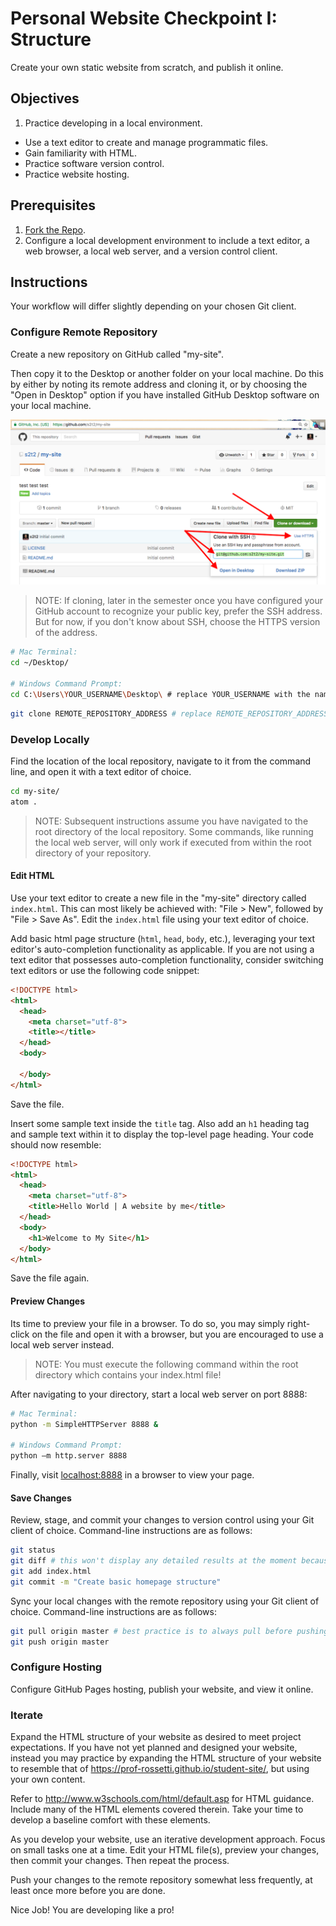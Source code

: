 # Personal Website Checkpoint I: Structure

Create your own static website from scratch, and publish it online.

## Objectives

  1. Practice developing in a local environment.
  * Use a text editor to create and manage programmatic files.
  * Gain familiarity with HTML.
  * Practice software version control.
  * Practice website hosting.

## Prerequisites

  1. [Fork the Repo](/exercises/open-source/exercise.md).
  2. Configure a local development environment to include a text editor, a web browser, a local web server, and a version control client.

## Instructions

Your workflow will differ slightly depending on your chosen Git client.

### Configure Remote Repository

Create a new repository on GitHub called "my-site".

Then copy it to the Desktop or another folder on your local machine. Do this by either by noting its remote address and cloning it, or by choosing the "Open in Desktop" option if you have installed GitHub Desktop software on your local machine.

![a screenshot of the button on github that reveals a repository's remote address](remote-repo-address.png)

> NOTE: If cloning, later in the semester once you have configured your GitHub account to recognize your public key, prefer the SSH address. But for now, if you don't know about SSH, choose the HTTPS version of the address.

```` sh
# Mac Terminal:
cd ~/Desktop/

# Windows Command Prompt:
cd C:\Users\YOUR_USERNAME\Desktop\ # replace YOUR_USERNAME with the name of the user currently operating your local machine
````

```` sh
git clone REMOTE_REPOSITORY_ADDRESS # replace REMOTE_REPOSITORY_ADDRESS with the SSH or HTTPS address of your remote repository
````

### Develop Locally

Find the location of the local repository, navigate to it from the command line, and open it with a text editor of choice.

```` sh
cd my-site/
atom .
````

> NOTE: Subsequent instructions assume you have navigated to the root directory of the local repository. Some commands, like running the local web server, will only work if executed from within the root directory of your repository.

#### Edit HTML

Use your text editor to create a new file in the "my-site" directory called `index.html`. This can most likely be achieved with: "File > New", followed by "File > Save As".
Edit the `index.html` file using your text editor of choice.

Add basic html page structure (`html`, `head`, `body`, etc.), leveraging your text editor's auto-completion functionality as applicable. If you are not using a text editor that possesses auto-completion functionality, consider switching text editors or use the following code snippet:

```` html
<!DOCTYPE html>
<html>
  <head>
    <meta charset="utf-8">
    <title></title>
  </head>
  <body>

  </body>
</html>
````

Save the file.

Insert some sample text inside the `title` tag. Also add an `h1` heading tag and sample text within it to display the top-level page heading. Your code should now resemble:

```` html
<!DOCTYPE html>
<html>
  <head>
    <meta charset="utf-8">
    <title>Hello World | A website by me</title>
  </head>
  <body>
    <h1>Welcome to My Site</h1>
  </body>
</html>
````

Save the file again.

#### Preview Changes

Its time to preview your file in a browser. To do so, you may simply right-click on the file and open it with a browser, but you are encouraged to use a local web server instead.

> NOTE: You must execute the following command within the root directory which contains your index.html file!

After navigating to your directory, start a local web server on port 8888:

```` sh
# Mac Terminal:
python -m SimpleHTTPServer 8888 &

# Windows Command Prompt:
python –m http.server 8888
````

Finally, visit [localhost:8888](localhost:8888) in a browser to view your page.

#### Save Changes

Review, stage, and commit your changes to version control using your Git client of choice. Command-line instructions are as follows:

```` sh
git status
git diff # this won't display any detailed results at the moment because the index.html file has not yet previously been checked-in to version control. In the future this will display a rich line-by-line indication of all file modifications.
git add index.html
git commit -m "Create basic homepage structure"
````

Sync your local changes with the remote repository using your Git client of choice. Command-line instructions are as follows:

```` sh
git pull origin master # best practice is to always pull before pushing, in case other contributors have updated the contents of the remote repository.
git push origin master
````

### Configure Hosting

Configure GitHub Pages hosting, publish your website, and view it online.

### Iterate

Expand the HTML structure of your website as desired to meet project expectations. If you have not yet planned and designed your website, instead you may practice by expanding the HTML structure of your website to resemble that of https://prof-rossetti.github.io/student-site/, but using your own content.

Refer to http://www.w3schools.com/html/default.asp for HTML guidance. Include many of the HTML elements covered therein. Take your time to develop a baseline comfort with these elements.

As you develop your website, use an iterative development approach. Focus on small tasks one at a time. Edit your HTML file(s), preview your changes, then commit your changes. Then repeat the process.

Push your changes to the remote repository somewhat less frequently, at least once more before you are done.

Nice Job! You are developing like a pro!
